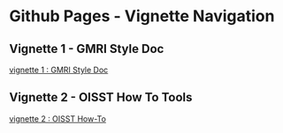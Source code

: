 # Github Pages - Vignette Navigation

## Vignette 1 - GMRI Style Doc
[vignette 1 : GMRI Style Doc](http://gulfofmaine.github.io/gmRi/doc/GMRI_Style_Doc.html)  

## Vignette 2 - OISST How To Tools
[vignette 2 : OISST How-To](http://gulfofmaine.github.io/gmRi/doc/oisst_howto.html)
